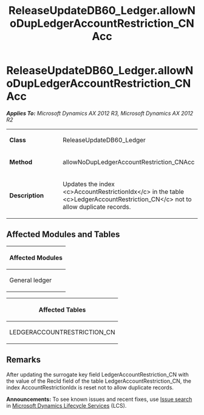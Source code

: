 ﻿---
title: ReleaseUpdateDB60_Ledger.allowNoDupLedgerAccountRestriction_CNAcc
TOCTitle: ReleaseUpdateDB60_Ledger.allowNoDupLedgerAccountRestriction_CNAcc
ms:assetid: c93a855a-871f-21b5-02e4-dd344cd0becf
ms:mtpsurl: https://msdn.microsoft.com/en-us/library/JJ719615(v=AX.60)
ms:contentKeyID: 49711182
ms.date: 05/18/2015
mtps_version: v=AX.60
---

# ReleaseUpdateDB60\_Ledger.allowNoDupLedgerAccountRestriction\_CNAcc 


_**Applies To:** Microsoft Dynamics AX 2012 R3, Microsoft Dynamics AX 2012 R2_

<table>
<colgroup>
<col style="width: 50%" />
<col style="width: 50%" />
</colgroup>
<tbody>
<tr class="odd">
<td><p><strong>Class</strong></p></td>
<td><p>ReleaseUpdateDB60_Ledger</p></td>
</tr>
<tr class="even">
<td><p><strong>Method</strong></p></td>
<td><p>allowNoDupLedgerAccountRestriction_CNAcc</p></td>
</tr>
<tr class="odd">
<td><p><strong>Description</strong></p></td>
<td><p>Updates the index &lt;c&gt;AccountRestrictionIdx&lt;/c&gt; in the table &lt;c&gt;LedgerAccountRestriction_CN&lt;/c&gt; not to allow duplicate records.</p></td>
</tr>
</tbody>
</table>


## Affected Modules and Tables

<table>
<colgroup>
<col style="width: 100%" />
</colgroup>
<thead>
<tr class="header">
<th><p>Affected Modules</p></th>
</tr>
</thead>
<tbody>
<tr class="odd">
<td><p>General ledger</p></td>
</tr>
</tbody>
</table>


<table>
<colgroup>
<col style="width: 100%" />
</colgroup>
<thead>
<tr class="header">
<th><p>Affected Tables</p></th>
</tr>
</thead>
<tbody>
<tr class="odd">
<td><p>LEDGERACCOUNTRESTRICTION_CN</p></td>
</tr>
</tbody>
</table>


## Remarks

After updating the surrogate key field LedgerAccountRestriction\_CN with the value of the RecId field of the table LedgerAccountRestriction\_CN, the index AccountRestrictionIdx is reset not to allow duplicate records.

  
**Announcements:** To see known issues and recent fixes, use [Issue search](http://go.microsoft.com/fwlink/?linkid=389258) in [Microsoft Dynamics Lifecycle Services](http://go.microsoft.com/fwlink/?linkid=306505) (LCS).

